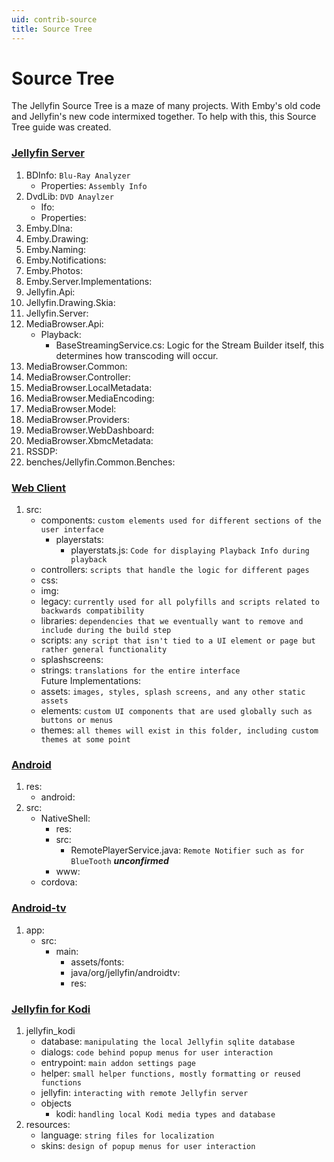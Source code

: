 ```yaml
---
uid: contrib-source
title: Source Tree
---
```


# Source Tree

The Jellyfin Source Tree is a maze of many projects. With Emby's old code and Jellyfin's new code intermixed together. To help with this, this Source Tree guide was created.

### [Jellyfin Server](https://github.com/jellyfin/jellyfin)

1.  BDInfo: `Blu-Ray Analyzer`
    - Properties: `Assembly Info`
2.  DvdLib: `DVD Anaylzer`
    - Ifo: 
    - Properties:
3.  Emby.Dlna: 
4.  Emby.Drawing:
5.  Emby.Naming:
6.  Emby.Notifications:
7.  Emby.Photos:
8.  Emby.Server.Implementations:
9.  Jellyfin.Api:
10. Jellyfin.Drawing.Skia:
11. Jellyfin.Server:
12. MediaBrowser.Api:
    - Playback:
      - BaseStreamingService.cs: Logic for the Stream Builder itself, this determines how transcoding will occur.
13. MediaBrowser.Common:
14. MediaBrowser.Controller:
15. MediaBrowser.LocalMetadata:
16. MediaBrowser.MediaEncoding:
17. MediaBrowser.Model:
18. MediaBrowser.Providers:
19. MediaBrowser.WebDashboard:
20. MediaBrowser.XbmcMetadata:
21. RSSDP:
22. benches/Jellyfin.Common.Benches:

### [Web Client](https://github.com/jellyfin/jellyfin-web)

1.  src: 
    - components: `custom elements used for different sections of the user interface`
      - playerstats:
        - playerstats.js: `Code for displaying Playback Info during playback`
    - controllers: `scripts that handle the logic for different pages`
    - css:
    - img:
    - legacy: `currently used for all polyfills and scripts related to backwards compatibility`
    - libraries: `dependencies that we eventually want to remove and include during the build step`
    - scripts: `any script that isn't tied to a UI element or page but rather general functionality`
    - splashscreens:
    - strings: `translations for the entire interface`
    <br>Future Implementations:
    - assets: `images, styles, splash screens, and any other static assets`
    - elements: `custom UI components that are used globally such as buttons or menus`
    - themes: `all themes will exist in this folder, including custom themes at some point`
    
### [Android](https://github.com/jellyfin/jellyfin-android)

1. res:
   - android:
2. src:
   - NativeShell:
     - res:
     - src:
       - RemotePlayerService.java: `Remote Notifier such as for BlueTooth` ***unconfirmed***
     - www:
   - cordova:
   
### [Android-tv](https://github.com/jellyfin/jellyfin-androidtv)

1. app:
   - src:
     - main:
       - assets/fonts:
       - java/org/jellyfin/androidtv:
       - res:

### [Jellyfin for Kodi](https://github.com/jellyfin/jellyfin-kodi)

1. jellyfin_kodi
   - database: `manipulating the local Jellyfin sqlite database`
   - dialogs: `code behind popup menus for user interaction`
   - entrypoint: `main addon settings page`
   - helper: `small helper functions, mostly formatting or reused functions`
   - jellyfin: `interacting with remote Jellyfin server`
   - objects
     - kodi: `handling local Kodi media types and database`
2. resources:
   - language: `string files for localization`
   - skins: `design of popup menus for user interaction`
